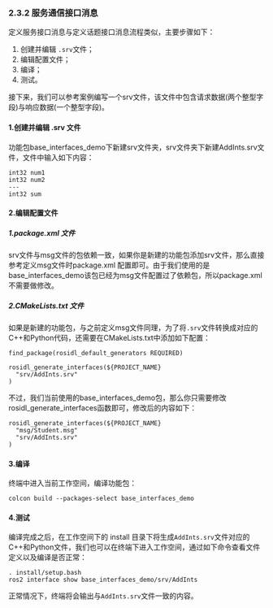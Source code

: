 ### 2.3.2 服务通信接口消息

定义服务接口消息与定义话题接口消息流程类似，主要步骤如下：

1. 创建并编辑 `.srv`文件；
2. 编辑配置文件；
3. 编译；
4. 测试。

接下来，我们可以参考案例编写一个srv文件，该文件中包含请求数据\(两个整型字段\)与响应数据\(一个整型字段\)。

#### 1.创建并编辑 .srv 文件

功能包base\_interfaces\_demo下新建srv文件夹，srv文件夹下新建AddInts.srv文件，文件中输入如下内容：

```
int32 num1
int32 num2
---
int32 sum
```

#### 2.编辑配置文件

##### 1.package.xml 文件

srv文件与msg文件的包依赖一致，如果你是新建的功能包添加srv文件，那么直接参考定义msg文件时package.xml 配置即可。由于我们使用的是base\_interfaces\_demo该包已经为msg文件配置过了依赖包，所以package.xml不需要做修改。

##### 2.CMakeLists.txt 文件

如果是新建的功能包，与之前定义msg文件同理，为了将`.srv`文件转换成对应的C++和Python代码，还需要在CMakeLists.txt中添加如下配置：

```
find_package(rosidl_default_generators REQUIRED)

rosidl_generate_interfaces(${PROJECT_NAME}
  "srv/AddInts.srv"
)
```

不过，我们当前使用的base\_interfaces\_demo包，那么你只需要修改rosidl\_generate\_interfaces函数即可，修改后的内容如下：

```
rosidl_generate_interfaces(${PROJECT_NAME}
  "msg/Student.msg"
  "srv/AddInts.srv"
)
```

#### 3.编译

终端中进入当前工作空间，编译功能包：

```
colcon build --packages-select base_interfaces_demo
```

#### 4.测试

编译完成之后，在工作空间下的 install 目录下将生成`AddInts.srv`文件对应的C++和Python文件，我们也可以在终端下进入工作空间，通过如下命令查看文件定义以及编译是否正常：

```
. install/setup.bash
ros2 interface show base_interfaces_demo/srv/AddInts
```

正常情况下，终端将会输出与`AddInts.srv`文件一致的内容。

